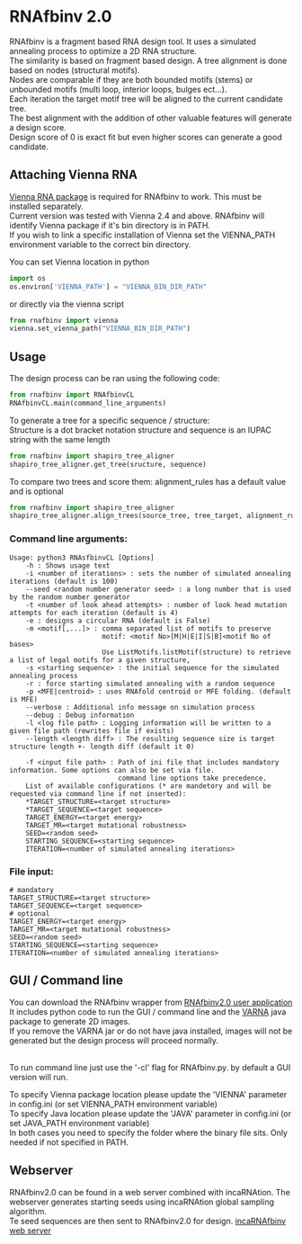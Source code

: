 # RNAfbinv 2.0

RNAfbinv is a fragment based RNA design tool. It uses a simulated annealing process to optimize a 2D RNA structure.<br/>
The similarity is based on fragment based design. A tree alignment is done based on nodes (structural motifs).<br/>
Nodes are comparable if they are both bounded motifs (stems) or unbounded motifs (multi loop, interior loops, bulges ect...).<br/>
Each iteration the target motif tree will be aligned to the current candidate tree.<br/>
The best alignment with the addition of other valuable features will generate a design score.<br/>
Design score of 0 is exact fit but even higher scores can generate a good candidate.

## Attaching Vienna RNA

[Vienna RNA package](https://www.tbi.univie.ac.at/RNA/ "Vienna RNA home") is required for RNAfbinv to work. This must be installed separately.<br/>
Current version was tested with Vienna 2.4 and above. RNAfbinv will identify Vienna package if it's bin directory is in PATH.<br/>
If you wish to link a specific installation of Vienna set the VIENNA_PATH environment variable to the correct bin directory.

You can set Vienna location in python
```python
import os
os.environ['VIENNA_PATH'] = "VIENNA_BIN_DIR_PATH"
```

or directly via the vienna script
```python
from rnafbinv import vienna
vienna.set_vienna_path("VIENNA_BIN_DIR_PATH")
```

## Usage

The design process can be ran using the following code:
```python
from rnafbinv import RNAfbinvCL
RNAfbinvCL.main(command_line_arguments)
```

To generate a tree for a specific sequence / structure:<br/>
Structure is a dot bracket notation structure and sequence is an IUPAC string with the same length
```python
from rnafbinv import shapiro_tree_aligner
shapiro_tree_aligner.get_tree(sructure, sequence)
```

To compare two trees and score them:
alignment_rules has a default value and is optional
```python
from rnafbinv import shapiro_tree_aligner
shapiro_tree_aligner.align_trees(source_tree, tree_target, alignment_rules)
```

### Command line arguments:

```
Usage: python3 RNAsfbinvCL [Options]
    -h : Shows usage text
    -i <number of iterations> : sets the number of simulated annealing iterations (default is 100)
    --seed <random number generator seed> : a long number that is used by the random number generator
    -t <number of look ahead attempts> : number of look head mutation attempts for each iteration (default is 4)
    -e : designs a circular RNA (default is False)
    -m <motif[,...]> : comma separated list of motifs to preserve
                       motif: <motif No>[M|H|E|I|S|B]<motif No of bases>
                       Use ListMotifs.listMotif(structure) to retrieve a list of legal motifs for a given structure,  
    -s <starting sequence> : the initial sequence for the simulated annealing process
    -r : force starting simulated annealing with a random sequence
    -p <MFE|centroid> : uses RNAfold centroid or MFE folding. (default is MFE)
    --verbose : Additional info message on simulation process
    --debug : Debug information
    -l <log file path> : Logging information will be written to a given file path (rewrites file if exists)
    --length <length diff> : The resulting sequence size is target structure length +- length diff (default it 0)
    
    -f <input file path> : Path of ini file that includes mandatory information. Some options can also be set via file.
                           command line options take precedence.
    List of available configurations (* are mandetory and will be requested via command line if not inserted):
    *TARGET_STRUCTURE=<target structure>
    *TARGET_SEQUENCE=<target sequence>
    TARGET_ENERGY=<target energy>
    TARGET_MR=<target mutational robustness>
    SEED=<random seed>
    STARTING_SEQUENCE=<starting sequence>
    ITERATION=<number of simulated annealing iterations>
```

### File input:

```
# mandatory
TARGET_STRUCTURE=<target structure>
TARGET_SEQUENCE=<target sequence>
# optional
TARGET_ENERGY=<target energy>
TARGET_MR=<target mutational robustness>
SEED=<random seed>
STARTING_SEQUENCE=<starting sequence>
ITERATION=<number of simulated annealing iterations>
```

## GUI / Command line

You can download the RNAfbinv wrapper from [RNAfbinv2.0 user application]()<br/>
It includes python code to run the GUI / command line and the [VARNA](http://varna.lri.fr/ "VARNA rna homepage") java package to generate 2D images.<br/>
If you remove the VARNA jar or do not have java installed, images will not be generated but the design process will proceed normally.<br/><br/>

To run command line just use the '-cl' flag for RNAfbinv.py. by default a GUI version will run.

To specify Vienna package location please update the 'VIENNA' parameter in config.ini (or set VIENNA_PATH environment variable)<br/>
To specify Java location please update the 'JAVA' parameter in config.ini (or set JAVA_PATH environment variable)<br/>
In both cases you need to specify the folder where the binary file sits. Only needed if not specified in PATH.

## Webserver

RNAfbinv2.0 can be found in a web server combined with incaRNAtion. The webserver generates starting seeds using incaRNAtion global sampling algorithm.<br/>
Te seed sequences are then sent to RNAfbinv2.0 for design. [incaRNAfbinv web server](https://www.cs.bgu.ac.il/incaRNAfbinv/ "incaRNAtion & RNAfbinv")